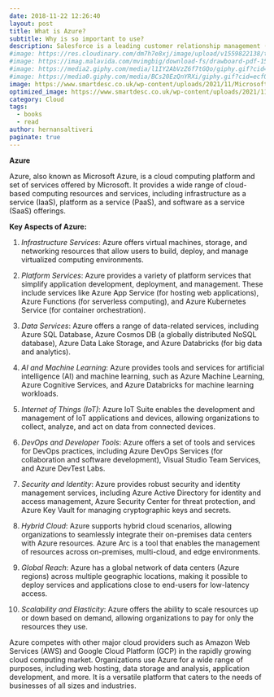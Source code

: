 ```yaml
---
date: 2018-11-22 12:26:40
layout: post
title: What is Azure?
subtitle: Why is so important to use?
description: Salesforce is a leading customer relationship management (CRM) platform and cloud computing company... 
#image: https://res.cloudinary.com/dm7h7e8xj/image/upload/v1559822138/theme9_v273a9.jpg
#image: https://imag.malavida.com/mvimgbig/download-fs/drawboard-pdf-15322-5.jpg
#image: https://media2.giphy.com/media/l1IY2AbVzZ6f7tGQo/giphy.gif?cid=ecf05e47c46f4c993306fa86540461d15f358257b387d43f&rid=giphy.gif
#image: https://media0.giphy.com/media/BCs20EzQnYRXi/giphy.gif?cid=ecf05e47f232b1b79d83818de57145545e1c0893e38473eb&rid=giphy.gif
image: https://www.smartdesc.co.uk/wp-content/uploads/2021/11/Microsoft-Azure.jpg
optimized_image: https://www.smartdesc.co.uk/wp-content/uploads/2021/11/Microsoft-Azure.jpg
category: Cloud
tags:
  - books
  - read
author: hernansaltiveri
paginate: true
---
```


**Azure**

Azure, also known as Microsoft Azure, is a cloud computing platform and set of services offered by Microsoft. It provides a wide range of cloud-based computing resources and services, including infrastructure as a service (IaaS), platform as a service (PaaS), and software as a service (SaaS) offerings.

**Key Aspects of Azure:**

1. *Infrastructure Services*: Azure offers virtual machines, storage, and networking resources that allow users to build, deploy, and manage virtualized computing environments.

2. *Platform Services*: Azure provides a variety of platform services that simplify application development, deployment, and management. These include services like Azure App Service (for hosting web applications), Azure Functions (for serverless computing), and Azure Kubernetes Service (for container orchestration).

3. *Data Services*: Azure offers a range of data-related services, including Azure SQL Database, Azure Cosmos DB (a globally distributed NoSQL database), Azure Data Lake Storage, and Azure Databricks (for big data and analytics).

4. *AI and Machine Learning*: Azure provides tools and services for artificial intelligence (AI) and machine learning, such as Azure Machine Learning, Azure Cognitive Services, and Azure Databricks for machine learning workloads.

5. *Internet of Things (IoT)*: Azure IoT Suite enables the development and management of IoT applications and devices, allowing organizations to collect, analyze, and act on data from connected devices.

6. *DevOps and Developer Tools*: Azure offers a set of tools and services for DevOps practices, including Azure DevOps Services (for collaboration and software development), Visual Studio Team Services, and Azure DevTest Labs.

7. *Security and Identity*: Azure provides robust security and identity management services, including Azure Active Directory for identity and access management, Azure Security Center for threat protection, and Azure Key Vault for managing cryptographic keys and secrets.

8. *Hybrid Cloud*: Azure supports hybrid cloud scenarios, allowing organizations to seamlessly integrate their on-premises data centers with Azure resources. Azure Arc is a tool that enables the management of resources across on-premises, multi-cloud, and edge environments.

9. *Global Reach*: Azure has a global network of data centers (Azure regions) across multiple geographic locations, making it possible to deploy services and applications close to end-users for low-latency access.

10. *Scalability and Elasticity*: Azure offers the ability to scale resources up or down based on demand, allowing organizations to pay for only the resources they use.

Azure competes with other major cloud providers such as Amazon Web Services (AWS) and Google Cloud Platform (GCP) in the rapidly growing cloud computing market. Organizations use Azure for a wide range of purposes, including web hosting, data storage and analysis, application development, and more. It is a versatile platform that caters to the needs of businesses of all sizes and industries.
